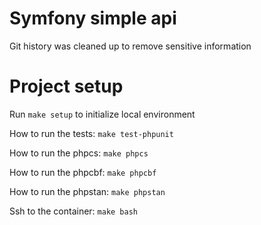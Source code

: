 # Symfony simple api

Git history was cleaned up to remove sensitive information

# Project setup

Run `make setup` to initialize local environment

How to run the tests: `make test-phpunit` 

How to run the phpcs: `make phpcs`

How to run the phpcbf: `make phpcbf`

How to run the phpstan: `make phpstan`

Ssh to the container: `make bash`


 
